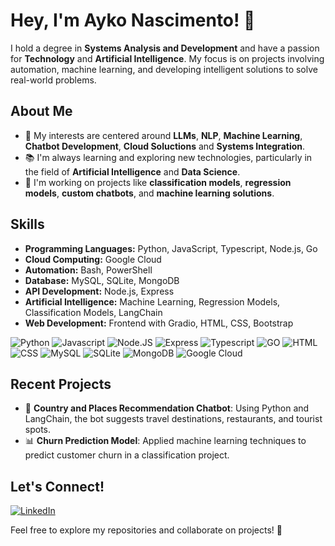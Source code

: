 # Hey, I'm Ayko Nascimento! 👋

I hold a degree in **Systems Analysis and Development** and have a passion for **Technology** and **Artificial Intelligence**. My focus is on projects involving automation, machine learning, and developing intelligent solutions to solve real-world problems.

## About Me
- 🎯 My interests are centered around **LLMs**, **NLP**, **Machine Learning**, **Chatbot Development**, **Cloud Soluctions** and **Systems Integration**.
- 📚 I'm always learning and exploring new technologies, particularly in the field of **Artificial Intelligence** and **Data Science**.
- 🤖 I'm working on projects like **classification models**, **regression models**, **custom chatbots**, and **machine learning solutions**.

## Skills
- **Programming Languages:** Python, JavaScript, Typescript, Node.js, Go
- **Cloud Computing:** Google Cloud
- **Automation:** Bash, PowerShell
- **Database:** MySQL, SQLite, MongoDB
- **API Development:** Node.js, Express
- **Artificial Intelligence:** Machine Learning, Regression Models, Classification Models, LangChain
- **Web Development:** Frontend with Gradio, HTML, CSS, Bootstrap

![Python](https://img.shields.io/badge/Python-3776AB?style=for-the-badge&logo=python&logoColor=white)
![Javascript](https://img.shields.io/badge/JavaScript-F7DF1E?style=for-the-badge&logo=javascript&logoColor=black)
![Node.JS](https://img.shields.io/badge/Node.js-43853D?style=for-the-badge&logo=node.js&logoColor=white)
![Express](https://img.shields.io/badge/Express.js-404D59?style=for-the-badge)
![Typescript](https://img.shields.io/badge/TypeScript-007ACC?style=for-the-badge&logo=typescript&logoColor=white)
![GO](https://img.shields.io/badge/Go-00ADD8?style=for-the-badge&logo=go&logoColor=white)
![HTML](https://img.shields.io/badge/HTML5-E34F26?style=for-the-badge&logo=html5&logoColor=white)
![CSS](https://img.shields.io/badge/CSS3-1572B6?style=for-the-badge&logo=css3&logoColor=white)
![MySQL](https://img.shields.io/badge/MySQL-00000F?style=for-the-badge&logo=mysql&logoColor=white)
![SQLite](https://img.shields.io/badge/SQLite-07405E?style=for-the-badge&logo=sqlite&logoColor=white)
![MongoDB](https://img.shields.io/badge/MongoDB-4EA94B?style=for-the-badge&logo=mongodb&logoColor=white)
![Google Cloud](https://img.shields.io/badge/Google_Cloud-4285F4?style=for-the-badge&logo=google-cloud&logoColor=white)

## Recent Projects
- 🤖 **Country and Places Recommendation Chatbot**: Using Python and LangChain, the bot suggests travel destinations, restaurants, and tourist spots.
- 📊 **Churn Prediction Model**: Applied machine learning techniques to predict customer churn in a classification project.

## Let's Connect!
[![LinkedIn](https://img.shields.io/badge/LinkedIn-0077B5?style=for-the-badge&logo=linkedin&logoColor=white)](https://www.linkedin.com/in/ayko-sousa-do-nascimento)

Feel free to explore my repositories and collaborate on projects! 🚀
